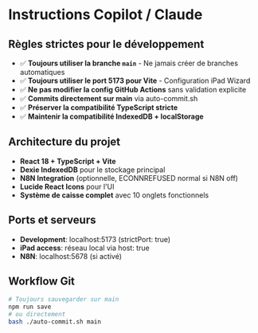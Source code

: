 # Instructions Copilot / Claude

## Règles strictes pour le développement

- ✅ **Toujours utiliser la branche `main`** - Ne jamais créer de branches automatiques
- ✅ **Toujours utiliser le port 5173 pour Vite** - Configuration iPad Wizard
- ✅ **Ne pas modifier la config GitHub Actions** sans validation explicite
- ✅ **Commits directement sur main** via auto-commit.sh
- ✅ **Préserver la compatibilité TypeScript stricte**
- ✅ **Maintenir la compatibilité IndexedDB + localStorage**

## Architecture du projet

- **React 18 + TypeScript + Vite**
- **Dexie IndexedDB** pour le stockage principal
- **N8N Integration** (optionnelle, ECONNREFUSED normal si N8N off)
- **Lucide React Icons** pour l'UI
- **Système de caisse complet** avec 10 onglets fonctionnels

## Ports et serveurs

- **Development**: localhost:5173 (strictPort: true)
- **iPad access**: réseau local via host: true
- **N8N**: localhost:5678 (si activé)

## Workflow Git

```bash
# Toujours sauvegarder sur main
npm run save
# ou directement
bash ./auto-commit.sh main
```
